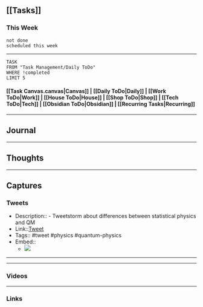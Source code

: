 ## [[Tasks]]

### This Week

```tasks
not done
scheduled this week
```

---
```dataview
TASK
FROM "Task Management/Daily ToDo"
WHERE !completed
LIMIT 5
```


#### [[Task Canvas.canvas|Canvas]] | [[Daily ToDo|Daily]] | [[Work ToDo|Work]] |  [[House ToDo|House]] |  [[Shop ToDo|Shop]] | [[Tech ToDo|Tech]] | [[Obsidian ToDo|Obsidian]] | [[Recurring Tasks|Recurring]] 
---
## Journal

---
## Thoughts

---
## Captures

### Tweets
- Description:: - Tweetstorm about differences between statistical physics and QM
- Link::[Tweet](https://twitter.com/MarkusDeserno/status/1718712645132419202?t=ngJ5pnu7pGJg9ikmbngKHw&s=19)
- Tags:: #tweet #physics #quantum-physics 
- Embed:: 
	- ![](https://twitter.com/MarkusDeserno/status/1718712645132419202?t=ngJ5pnu7pGJg9ikmbngKHw&s=19)

 --- 

---
### Videos

---
### Links



